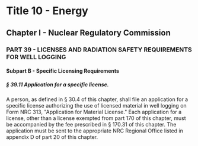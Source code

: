 
# Title 10 - Energy
## Chapter I - Nuclear Regulatory Commission
### PART 39 - LICENSES AND RADIATION SAFETY REQUIREMENTS FOR WELL LOGGING
#### Subpart B - Specific Licensing Requirements
##### § 39.11 Application for a specific license.

A person, as defined in § 30.4 of this chapter, shall file an application for a specific license authorizing the use of licensed material in well logging on Form NRC 313, "Application for Material License." Each application for a license, other than a license exempted from part 170 of this chapter, must be accompanied by the fee prescribed in § 170.31 of this chapter. The application must be sent to the appropriate NRC Regional Office listed in appendix D of part 20 of this chapter.
